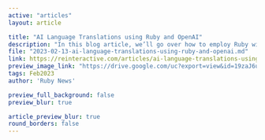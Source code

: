 ```yaml
---
active: "articles"
layout: article

title: "AI Language Translations using Ruby and OpenAI"
description: "In this blog article, we’ll go over how to employ Ruby with OpenAI GPT-3 to translate text into various languages rapidly and efficiently. We’ll also go over some of its features and benefits, which make it an excellent alternative for anyone searching for a quick and precise translation service."
file: "2023-02-13-ai-language-translations-using-ruby-and-openai.md"
link: https://reinteractive.com/articles/ai-language-translations-using-ruby-and-openai 
preview_image_link: "https://drive.google.com/uc?export=view&id=19zaJ6uNasfS14BxcUI7rxuUoaIKe6m-j"
tags: Feb2023
author: 'Ruby News'

preview_full_background: false
preview_blur: true

article_preview_blur: true
round_borders: false
---
```

